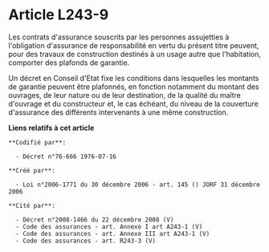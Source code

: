 # Article L243-9

Les contrats d'assurance souscrits par les personnes assujetties à l'obligation d'assurance de responsabilité en vertu du
présent titre peuvent, pour des travaux de construction destinés à un usage autre que l'habitation, comporter des plafonds de
garantie.

Un décret en Conseil d'Etat fixe les conditions dans lesquelles les montants de garantie peuvent être plafonnés, en fonction
notamment du montant des ouvrages, de leur nature ou de leur destination, de la qualité du maître d'ouvrage et du
constructeur et, le cas échéant, du niveau de la couverture d'assurance des différents intervenants à une même construction.

**Liens relatifs à cet article**

	**Codifié par**:

	  - Décret n°76-666 1976-07-16

	**Créé par**:

	  - Loi n°2006-1771 du 30 décembre 2006 - art. 145 () JORF 31 décembre 2006

	**Cité par**:

	  - Décret n°2008-1466 du 22 décembre 2008 (V)
	  - Code des assurances - art. Annexe I art A243-1 (V)
	  - Code des assurances - art. Annexe III art A243-1 (V)
	  - Code des assurances - art. R243-3 (V)
